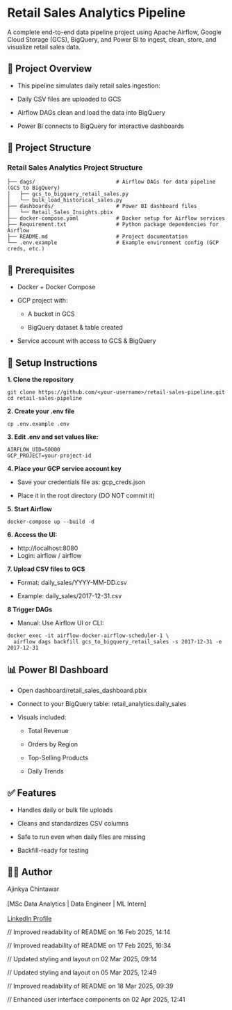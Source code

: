 # Retail Sales Analytics Pipeline

A complete end-to-end data pipeline project using Apache Airflow, Google Cloud Storage (GCS), BigQuery, and Power BI to ingest, clean, store, and visualize retail sales data.

## 🚀 Project Overview

* This pipeline simulates daily retail sales ingestion:

* Daily CSV files are uploaded to GCS

* Airflow DAGs clean and load the data into BigQuery

* Power BI connects to BigQuery for interactive dashboards

## 📁 Project Structure

### Retail Sales Analytics Project Structure

```plaintext
├── dags/                          # Airflow DAGs for data pipeline (GCS to BigQuery)
│   ├── gcs_to_bigquery_retail_sales.py
│   └── bulk_load_historical_sales.py
├── dashboards/                    # Power BI dashboard files
│   └── Retail_Sales_Insights.pbix
├── docker-compose.yaml            # Docker setup for Airflow services
├── Requirement.txt                # Python package dependencies for Airflow
├── README.md                      # Project documentation
└── .env.example                   # Example environment config (GCP creds, etc.)
```



## 🧰 Prerequisites

* Docker + Docker Compose

* GCP project with:

  * A bucket in GCS

  * BigQuery dataset & table created

* Service account with access to GCS & BigQuery

## 🔐 Setup Instructions

**1. Clone the repository**
```plaintext
git clone https://github.com/<your-username>/retail-sales-pipeline.git
cd retail-sales-pipeline
```

**2. Create your .env file**
```plaintext
cp .env.example .env
```

**3. Edit .env and set values like:**
```plaintext
AIRFLOW_UID=50000
GCP_PROJECT=your-project-id
```

**4. Place your GCP service account key**

  * Save your credentials file as: gcp_creds.json
  
  * Place it in the root directory (DO NOT commit it)

**5. Start Airflow**
```plaintext
docker-compose up --build -d
```
**6. Access the UI:** 
 * http://localhost:8080
 * Login: airflow / airflow

**7. Upload CSV files to GCS**

  * Format: daily_sales/YYYY-MM-DD.csv
  
  * Example: daily_sales/2017-12-31.csv

**8 Trigger DAGs**

  * Manual: Use Airflow UI or CLI:
 ```plaintext 
docker exec -it airflow-docker-airflow-scheduler-1 \
   airflow dags backfill gcs_to_bigquery_retail_sales -s 2017-12-31 -e 2017-12-31
```
## 📊 Power BI Dashboard

* Open dashboard/retail_sales_dashboard.pbix

* Connect to your BigQuery table: retail_analytics.daily_sales

* Visuals included:

  * Total Revenue
  
  * Orders by Region
  
  * Top-Selling Products
  
  * Daily Trends

## ✅ Features

  * Handles daily or bulk file uploads
  
  * Cleans and standardizes CSV columns
  
  * Safe to run even when daily files are missing
  
  * Backfill-ready for testing

## 🙋‍♂️ Author

Ajinkya Chintawar <br><br> [MSc Data Analytics | Data Engineer | ML Intern] <br><br>
[LinkedIn Profile](https://www.linkedin.com/in/ajinkya-chintawar/)



// Improved readability of README on 16 Feb 2025, 14:14

// Improved readability of README on 17 Feb 2025, 16:34

// Updated styling and layout on 02 Mar 2025, 09:14

// Updated styling and layout on 05 Mar 2025, 12:49

// Improved readability of README on 18 Mar 2025, 09:39

// Enhanced user interface components on 02 Apr 2025, 12:41

